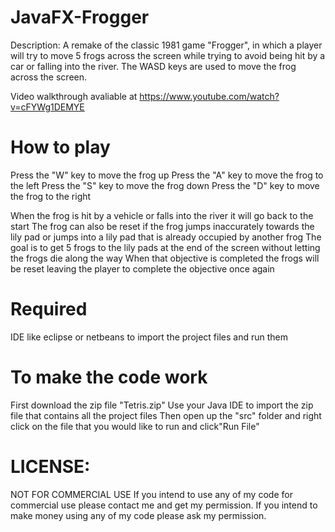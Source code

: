 # JavaFX-Frogger

Description: A remake of the classic 1981 game "Frogger", in which a player will try to move 5 frogs across the screen while trying to avoid being hit by a car or falling into the river. The WASD keys are used to move the frog across the screen.

Video walkthrough avaliable at https://www.youtube.com/watch?v=cFYWg1DEMYE

# How to play 
Press the "W" key to move the frog up
Press the "A" key to move the frog to the left 
Press the "S" key to move the frog down
Press the "D" key to move the frog to the right

When the frog is hit by a vehicle or falls into the river it will go back to the start
The frog can also be reset if the frog jumps inaccurately towards the lily pad or jumps into a lily pad that is already occupied by another frog 
The goal is to get 5 frogs to the lily pads at the end of the screen without letting the frogs die along the way
When that objective is completed the frogs will be reset leaving the player to complete the objective once again

# Required 


IDE like eclipse or netbeans to import the project files and run them 


# To make the code work 

First download the zip file "Tetris.zip"
Use your Java IDE to import the zip file that contains all the project files
Then open up the "src" folder and right click on the  file that you would like to run and click"Run File"
  
 
# LICENSE:
NOT FOR COMMERCIAL USE If you intend to use any of my code for commercial use please contact me and get my permission. If you intend to make money using any of my code please ask my permission.
